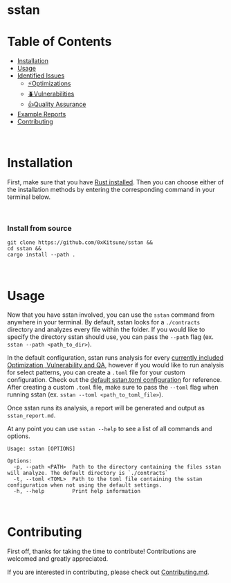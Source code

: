 # sstan

# Table of Contents
- [Installation](#installation)
- [Usage](#usage)
- [Identified Issues](https://github.com/0xKitsune/sstan/tree/main/docs)
  - [⚡Optimizations](https://github.com/0xKitsune/sstan/blob/main/docs/identified-optimizations.md)
  - [🪲Vulnerabilities](https://github.com/0xKitsune/sstan/blob/main/docs/identified-vulnerabilities.md)
  - [👍Quality Assurance](https://github.com/0xKitsune/sstan/blob/main/docs/identified-quality-assurance.md)
- [Example Reports](https://github.com/0xKitsune/sstan-reports)
- [Contributing](#contributing)


&nbsp;
# Installation
First, make sure that you have [Rust installed](https://www.rust-lang.org/tools/install). Then you can choose either of the installation methods by entering the corresponding command in your terminal below.

&nbsp;
### Install from source
```
git clone https://github.com/0xKitsune/sstan &&
cd sstan &&
cargo install --path .
```

&nbsp;
# Usage
Now that you have sstan involved, you can use the `sstan` command from anywhere in your terminal. By default, sstan looks for a `./contracts` directory and analyzes every file within the folder. If you would like to specify the directory sstan should use, you can pass the `--path` flag (ex. `sstan --path <path_to_dir>`). 

In the default configuration, sstan runs analysis for every [currently included Optimization, Vulnerability and QA](https://github.com/0xKitsune/sstan#currently-identified-optimizations-vulnerabilities-and-qa), however if you would like to run analysis for select patterns, you can create a `.toml` file for your custom configuration.  Check out the [default sstan.toml configuration](https://github.com/0xKitsune/sstan/blob/main/sstan.toml) for reference. After creating a custom `.toml` file, make sure to pass the `--toml` flag when running sstan (ex. `sstan --toml <path_to_toml_file>`).

Once sstan runs its analysis, a report will be generated and output as `sstan_report.md`.

At any point you can use `sstan --help` to see a list of all commands and options.

```
Usage: sstan [OPTIONS]

Options:
  -p, --path <PATH>  Path to the directory containing the files sstan will analyze. The default directory is `./contracts`
  -t, --toml <TOML>  Path to the toml file containing the sstan configuration when not using the default settings.
  -h, --help         Print help information
```

&nbsp;
# Contributing
First off, thanks for taking the time to contribute! Contributions are welcomed and greatly appreciated.

If you are interested in contributing, please check out [Contributing.md](https://github.com/0xKitsune/sstan/blob/main/docs/Contributing.md).
